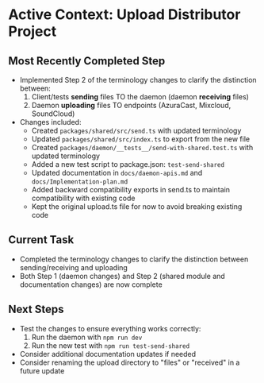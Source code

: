 # Active Context: Upload Distributor Project

## Most Recently Completed Step
- Implemented Step 2 of the terminology changes to clarify the distinction between:
  1. Client/tests **sending** files TO the daemon (daemon **receiving** files)
  2. Daemon **uploading** files TO endpoints (AzuraCast, Mixcloud, SoundCloud)
- Changes included:
  - Created `packages/shared/src/send.ts` with updated terminology
  - Updated `packages/shared/src/index.ts` to export from the new file
  - Created `packages/daemon/__tests__/send-with-shared.test.ts` with updated terminology
  - Added a new test script to package.json: `test-send-shared`
  - Updated documentation in `docs/daemon-apis.md` and `docs/Implementation-plan.md`
  - Added backward compatibility exports in send.ts to maintain compatibility with existing code
  - Kept the original upload.ts file for now to avoid breaking existing code

## Current Task
- Completed the terminology changes to clarify the distinction between sending/receiving and uploading
- Both Step 1 (daemon changes) and Step 2 (shared module and documentation changes) are now complete

## Next Steps
- Test the changes to ensure everything works correctly:
  1. Run the daemon with `npm run dev`
  2. Run the new test with `npm run test-send-shared`
- Consider additional documentation updates if needed
- Consider renaming the upload directory to "files" or "received" in a future update
